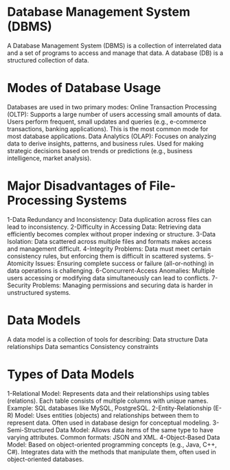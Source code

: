 # Database Management System (DBMS)

A Database Management System (DBMS) is a collection of interrelated data and a set of programs to access and manage that data.
A database (DB) is a structured collection of data.

# Modes of Database Usage

Databases are used in two primary modes:
Online Transaction Processing (OLTP):
Supports a large number of users accessing small amounts of data.
Users perform frequent, small updates and queries (e.g., e-commerce transactions, banking applications).
This is the most common mode for most database applications.
Data Analytics (OLAP):
Focuses on analyzing data to derive insights, patterns, and business rules.
Used for making strategic decisions based on trends or predictions (e.g., business intelligence, market analysis).

# Major Disadvantages of File-Processing Systems

1-Data Redundancy and Inconsistency:
Data duplication across files can lead to inconsistency.
2-Difficulty in Accessing Data:
Retrieving data efficiently becomes complex without proper indexing or structure.
3-Data Isolation:
Data scattered across multiple files and formats makes access and management difficult.
4-Integrity Problems:
Data must meet certain consistency rules, but enforcing them is difficult in scattered systems.
5-Atomicity Issues:
Ensuring complete success or failure (all-or-nothing) in data operations is challenging.
6-Concurrent-Access Anomalies:
Multiple users accessing or modifying data simultaneously can lead to conflicts.
7-Security Problems:
Managing permissions and securing data is harder in unstructured systems.

# Data Models
A data model is a collection of tools for describing:
Data structure
Data relationships
Data semantics
Consistency constraints

# Types of Data Models
1-Relational Model:
Represents data and their relationships using tables (relations).
Each table consists of multiple columns with unique names.
Example: SQL databases like MySQL, PostgreSQL.
2-Entity-Relationship (E-R) Model:
Uses entities (objects) and relationships between them to represent data.
Often used in database design for conceptual modeling.
3-Semi-Structured Data Model:
Allows data items of the same type to have varying attributes.
Common formats: JSON and XML.
4-Object-Based Data Model:
Based on object-oriented programming concepts (e.g., Java, C++, C#).
Integrates data with the methods that manipulate them, often used in object-oriented databases.

